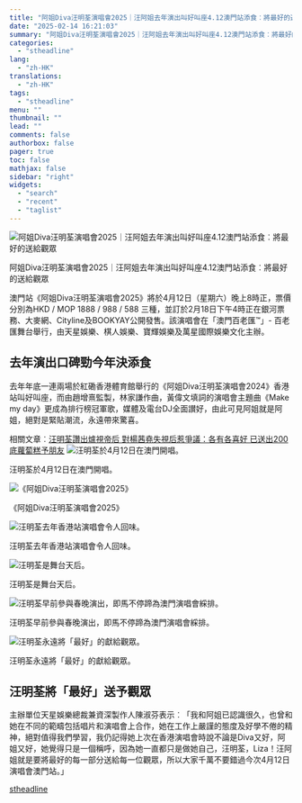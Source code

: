 ```yaml
---
title: "阿姐Diva汪明荃演唱會2025｜汪阿姐去年演出叫好叫座4.12澳門站添食︰將最好的送給觀眾"
date: "2025-02-14 16:21:03"
summary: "阿姐Diva汪明荃演唱會2025｜汪阿姐去年演出叫好叫座4.12澳門站添食︰將最好的送給觀眾..."
categories:
  - "stheadline"
lang:
  - "zh-HK"
translations:
  - "zh-HK"
tags:
  - "stheadline"
menu: ""
thumbnail: ""
lead: ""
comments: false
authorbox: false
pager: true
toc: false
mathjax: false
sidebar: "right"
widgets:
  - "search"
  - "recent"
  - "taglist"
---
```


![阿姐Diva汪明荃演唱會2025｜汪阿姐去年演出叫好叫座4.12澳門站添食︰將最好的送給觀眾](https://image.stheadline.com/f/680p0/0x0/100/none/165723ff2abe8e57f8fa979820df7c9f/stheadline/inewsmedia/20250214/_2025021416195576496.jpg)

阿姐Diva汪明荃演唱會2025｜汪阿姐去年演出叫好叫座4.12澳門站添食︰將最好的送給觀眾




澳門站《阿姐Diva汪明荃演唱會2025》將於4月12日（星期六）晚上8時正，票價分別為HKD / MOP 1888 / 988 / 588 三種，並訂於2月18日下午4時正在銀河票務、大麥網、Cityline及BOOKYAY公開發售。該演唱會在「澳門百老匯™」- 百老匯舞台舉行，由天星娛樂、棋人娛樂、寶輝娛樂及萬星國際娛樂文化主辦。

去年演出口碑勁今年決添食
------------

去年年底一連兩場於紅磡香港體育館舉行的《阿姐Diva汪明荃演唱會2024》香港站叫好叫座，而由趙增熹監製，林家謙作曲，黃偉文填詞的演唱會主題曲《Make my day》更成為排行榜冠軍歌，媒體及電台DJ全面讃好，由此可見阿姐就是阿姐，絕對是緊貼潮流，永遠帶來驚喜。

相關文章︰[汪明荃讚出爐視帝后 對楊茜堯失視后惹爭議：各有各喜好 已送出200底蘿蔔糕予朋友](https://www.stheadline.com/film-drama/3421891/%E6%B1%AA%E6%98%8E%E8%8D%83%E8%AE%9A%E5%87%BA%E7%88%90%E8%A6%96%E5%B8%9D%E5%90%8E-%E5%B0%8D%E6%A5%8A%E8%8C%9C%E5%A0%AF%E5%A4%B1%E8%A6%96%E5%90%8E%E6%83%B9%E7%88%AD%E8%AD%B0%E5%90%84%E6%9C%89%E5%90%84%E5%96%9C%E5%A5%BD-%E5%B7%B2%E9%80%81%E5%87%BA200%E5%BA%95%E8%98%BF%E8%94%94%E7%B3%95%E4%BA%88%E6%9C%8B%E5%8F%8B)
 ![汪明荃於4月12日在澳門開唱。](https://image.hkhl.hk/f/1024p0/0x0/100/none/ba6237a0d9da97ea032887b238f92860/2025-02/WhatsApp_Image_2025-02-14_at_15_34_15_2_.jpeg)


汪明荃於4月12日在澳門開唱。



 ![《阿姐Diva汪明荃演唱會2025》](https://image.hkhl.hk/f/1024p0/0x0/100/none/3b2e753eb51a7d9c318e0673d5caf528/2025-02/WhatsApp_Image_2025-02-14_at_15_34_15_1_.jpeg)


《阿姐Diva汪明荃演唱會2025》



 ![汪明荃去年香港站演唱會令人回味。](https://image.hkhl.hk/f/1024p0/0x0/100/none/2c73fb20693c2040916de43ccc450420/2025-02/WhatsApp_Image_2025-02-14_at_15_34_15.jpeg)


汪明荃去年香港站演唱會令人回味。



 ![汪明荃是舞台天后。](https://image.hkhl.hk/f/1024p0/0x0/100/none/ecfa560114449e758b004c3da58e0f61/2025-02/WhatsApp_Image_2025-02-14_at_15_34_14.jpeg)


汪明荃是舞台天后。



 ![汪明荃早前參與春晚演出，即馬不停蹄為澳門演唱會綵排。](https://image.hkhl.hk/f/1024p0/0x0/100/none/6eaad15f61318014e626e5f79c865186/2025-02/WhatsApp_Image_2025-02-10_at_16_36_05_0.jpeg)


汪明荃早前參與春晚演出，即馬不停蹄為澳門演唱會綵排。



 ![汪明荃永遠將「最好」的獻給觀眾。](https://image.hkhl.hk/f/1024p0/0x0/100/none/03089b15cd22f037c6b0f78be8db282f/2025-02/WhatsApp_Image_2025-02-14_at_15_34_13.jpeg)


汪明荃永遠將「最好」的獻給觀眾。




汪明荃將「最好」送予觀眾
------------

主辦單位天星娛樂總裁兼資深製作人陳淑芬表示︰「我和阿姐已認識很久，也曾和她在不同的範疇包括唱片和演唱會上合作，她在工作上嚴謹的態度及好學不倦的精神，絕對值得我們學習，我仍記得她上次在香港演唱會時說不論是Diva又好，阿姐又好，她覺得只是一個稱呼，因為她一直都只是做她自己，汪明荃，Liza！汪阿姐就是要將最好的每一部分送給每一位觀眾，所以大家千萬不要錯過今次4月12日演唱會澳門站。」

[stheadline](https://std.stheadline.com/realtime/article/2052786/即時-娛樂-阿姐Diva汪明荃演唱會2025-汪阿姐去年演出叫好叫座4-12澳門站添食-將最好的送給觀眾)
